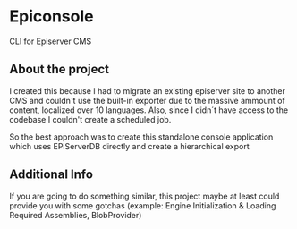 # Epiconsole
CLI for Episerver CMS


## About the project  
I created this because I had to migrate an existing episerver site to another CMS and couldn´t use the built-in exporter due to the massive  ammount of content, localized over 10 languages.
Also, since I didn´t have access to the codebase I couldn't create a scheduled job.

So the best approach was to create this standalone console application which uses EPiServerDB directly and create a hierarchical export

## Additional Info
If you are going to do something similar, this project maybe at least could provide you with some gotchas (example: Engine Initialization & Loading Required Assemblies, BlobProvider)

